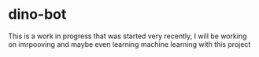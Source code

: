 # dino-bot

This is a work in progress that was started very recently, I will be working on imrpooving and maybe even learning machine learning with this project